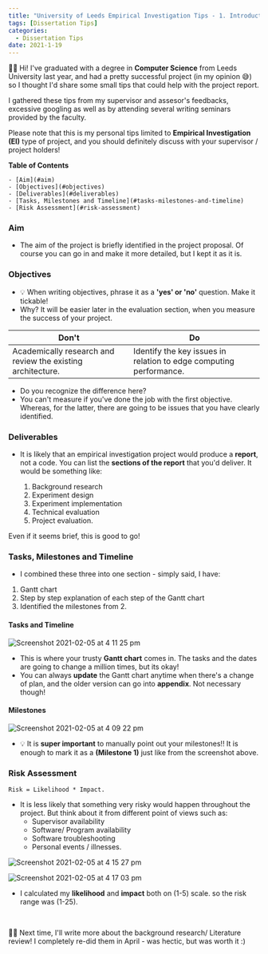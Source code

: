 ```yaml
---
title: "University of Leeds Empirical Investigation Tips - 1. Introduction"
tags: [Dissertation Tips]
categories:
  - Dissertation Tips
date: 2021-1-19
---
```



👋🏼 Hi! I've graduated with a degree in **Computer Science** from Leeds University last year, and had a pretty successful project (in my opinion 😅) so I thought I'd share some small tips that could help with the project report.

I gathered these tips from my supervisor and assesor's feedbacks, excessive googling as well as by attending several writing seminars provided by the faculty.

Please note that this is my personal tips limited to **Empirical Investigation (EI)** type of project, and you should definitely discuss with your supervisor / project holders!


**Table of Contents**

<!-- TOC START min:1 max:3 link:true asterisk:false update:true -->
    - [Aim](#aim)
    - [Objectives](#objectives)
    - [Deliverables](#deliverables)
    - [Tasks, Milestones and Timeline](#tasks-milestones-and-timeline)
    - [Risk Assessment](#risk-assessment)
<!-- TOC END -->



### Aim
- The aim of the project is briefly identified in the project proposal. Of course you can go in and make it more detailed, but I kept it as it is.


### Objectives
- 💡 When writing objectives, phrase it as a **'yes' or 'no'** question. Make it tickable!
- Why? It will be easier later in the evaluation section, when you measure the success of your project.

| Don't | Do |
|--|--|
| Academically research and review the existing architecture. | Identify the key issues in relation to edge computing performance.|

- Do you recognize the difference here?
- You can't measure if you've done the job with the first objective. Whereas, for the latter, there are going to be issues that you have clearly identified.


### Deliverables
- It is likely that an empirical investigation project would produce a **report**, not a code. You can list the **sections of the report** that you'd deliver. It would be something like:

    1. Background research
    2. Experiment design
    3. Experiment implementation
    4. Technical evaluation
    5. Project evaluation.

Even if it seems brief, this is good to go!


### Tasks, Milestones and Timeline
- I combined these three into one section - simply said, I have:
1. Gantt chart
2. Step by step explanation of each step of the Gantt chart
3. Identified the milestones from 2.


#### Tasks and Timeline
![Screenshot 2021-02-05 at 4 11 25 pm](https://user-images.githubusercontent.com/33334078/107001333-cd487800-67cc-11eb-8af8-89aeef5f92fd.png)
- This is where your trusty **Gantt chart** comes in. The tasks and the dates are going to change a million times, but its okay!
- You can always **update** the Gantt chart anytime when there's a change of plan, and the older version can go into **appendix**. Not necessary though!

#### Milestones
![Screenshot 2021-02-05 at 4 09 22 pm](https://user-images.githubusercontent.com/33334078/107001156-83f82880-67cc-11eb-9169-5a2ad6c4b146.png)
- 💡 It is **super important** to manually point out your milestones!! It is enough to mark it as a **(Milestone 1)** just like from the screenshot above.



### Risk Assessment
```
Risk = Likelihood * Impact.
```
- It is less likely that something very risky would happen throughout the project. But think about it from different point of views such as:
    - Supervisor availability
    - Software/ Program availability
    - Software troubleshooting
    - Personal events / illnesses.

![Screenshot 2021-02-05 at 4 15 27 pm](https://user-images.githubusercontent.com/33334078/107001658-5d86bd00-67cd-11eb-83b1-e5d33b85c1f7.png)

![Screenshot 2021-02-05 at 4 17 03 pm](https://user-images.githubusercontent.com/33334078/107001786-96269680-67cd-11eb-820f-81ad16183293.png)

- I calculated my **likelihood** and **impact** both on (1-5) scale. so the risk range was (1-25).



<br  />

✍🏼 Next time, I'll write more about the background research/ Literature review! I completely re-did them in April - was hectic, but was worth it :)
